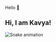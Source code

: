 Hello 👋
## Hi, I am Kavya! 


![Snake animation](https://github.com/kavya4kavya/blob/output/github-contribution-grid-snake.svg)
